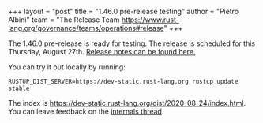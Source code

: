 +++
layout = "post"
title = "1.46.0 pre-release testing"
author = "Pietro Albini"
team = "The Release Team <https://www.rust-lang.org/governance/teams/operations#release>"
+++

The 1.46.0 pre-release is ready for testing. The release is scheduled for this
Thursday, August 27th. [Release notes can be found here.][relnotes]

You can try it out locally by running:

```plain
RUSTUP_DIST_SERVER=https://dev-static.rust-lang.org rustup update stable
```

The index is <https://dev-static.rust-lang.org/dist/2020-08-24/index.html>. You
can leave feedback on the [internals thread][internals].

[relnotes]: https://github.com/rust-lang/rust/blob/stable/RELEASES.md#version-1460-2020-08-27
[internals]: https://internals.rust-lang.org/t/rust-1-46-0-pre-release-testing/12957
